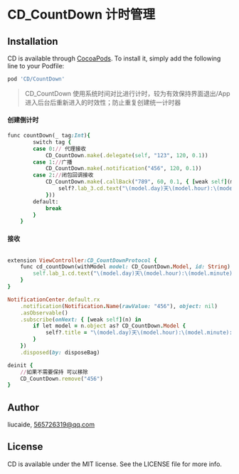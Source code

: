 # CD_CountDown 计时管理

## Installation

CD is available through [CocoaPods](https://cocoapods.org). To install
it, simply add the following line to your Podfile:

```ruby
pod 'CD/CountDown'
```
> CD_CountDown 使用系统时间对比进行计时，较为有效保持界面退出/App进入后台后重新进入的时效性；防止重复创建统一计时器
#### 创建倒计时
```ruby
func countDown(_ tag:Int){
        switch tag {
        case 0:// 代理接收
            CD_CountDown.make(.delegate(self, "123", 120, 0.1))
        case 1://广播
            CD_CountDown.make(.notification("456", 120, 0.1))
        case 2://闭包回调接收
            CD_CountDown.make(.callBack("789", 60, 0.1, { [weak self](model) in
                self?.lab_3.cd.text("\(model.day)天\(model.hour):\(model.minute):\(model.second):\(model.millisecond/100)")
            }))
        default:
            break
        }
    }
```

#### 接收
```ruby

extension ViewController:CD_CountDownProtocol {
    func cd_countDown(withModel model: CD_CountDown.Model, id: String) {
        self.lab_1.cd.text("\(model.day)天\(model.hour):\(model.minute):\(model.second):\(model.millisecond/100)")
    }
}

NotificationCenter.default.rx
    .notification(Notification.Name(rawValue: "456"), object: nil)
    .asObservable()
    .subscribe(onNext: { [weak self](n) in
        if let model = n.object as? CD_CountDown.Model {
            self?.title = "\(model.day)天\(model.hour):\(model.minute):\(model.second)"
        }
    })
    .disposed(by: disposeBag)

deinit {
    //如果不需要保持 可以移除
    CD_CountDown.remove("456")
}
```

## Author

liucaide, 565726319@qq.com

## License

CD is available under the MIT license. See the LICENSE file for more info.
